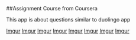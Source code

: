##Assignment Course from Coursera

This app is about questions similar to duolingo app  

[Imgur](http://i.imgur.com/9DSj0Q9.png)
[Imgur](http://i.imgur.com/oSHhsGk.png)
[Imgur](http://i.imgur.com/qMlLtw3.png)
[Imgur](http://i.imgur.com/isF6Eaj.png)
[Imgur](http://i.imgur.com/8dZFMnQ.png)
[Imgur](http://i.imgur.com/USM7plY.png)
[Imgur](http://i.imgur.com/RRLedMk.png)
[Imgur](http://i.imgur.com/1XOyquX.png)



